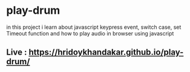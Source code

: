 # play-drum
in this project i learn about javascript keypress event, switch case, set Timeout function and how to play audio in browser using javascript

## Live : https://hridoykhandakar.github.io/play-drum/
